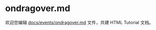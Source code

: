 ondragover.md
===

欢迎您编辑 <a target="__blank" href="https://github.com/jaywcjlove/html-tutorial/blob/main/docs/events/ondragover.md">docs/events/ondragover.md</a> 文件，共建 HTML Tutorial 文档。